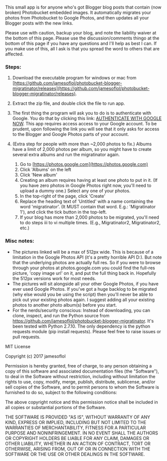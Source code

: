 This small app is for anyone who's got Blogger blog posts that contain (now broken) Photobucket embedded images. It automatically migrates your photos from Photobucket to Google Photos, and then updates all your Blogger posts with the new links.

Please use with caution, backup your blog, and note the liability waiver at the bottom of this page. Please use the discussion/comments thingo at the bottom of this page if you have any questions and I'll help as best I can. If you make use of this, all I ask is that you spread the word to others that are affected.

### Steps:

1. Download the executable program for windows or mac from [https://github.com/jamesoflol/photobucket-blogger-migratinator/releases](https://github.com/jamesoflol/photobucket-blogger-migratinator/releases).
2. Extract the zip file, and double click the file to run app.
3. The first thing the program will ask you to do is to authenticate with Google. You do that by clicking this link: [AUTHENTICATE WITH GOOGLE NOW](https://accounts.google.com/o/oauth2/v2/auth?redirect_uri=https://jamesoflol.github.io/photobucket-blogger-migratinator/auth_success&prompt=consent&response_type=code&client_id=475469684563-3tkh3bscomb3548fq4fs8fg7b5t34qlf.apps.googleusercontent.com&scope=https://www.googleapis.com/auth/blogger+https://picasaweb.google.com/data/&access_type=offline). This app requires access access to your Google account. To be prudent, upon following the link you will see that it only asks for access to the Blogger and Google Photos parts of your account.

4. (Extra step for people with more than ~2,000 photos to fix.) Albums have a limit of 2,000 photos per album, so you might have to create several extra albums and run the migratinator again.
    1. Go to [https://photos.google.com](https://photos.google.com)
    2. Click 'Albums' on the left
    3. Click 'New album'
    4. Creating an album requires having at least one photo to put in it. (If you have zero photos in Google Photos right now, you'll need to upload a dummy one.) Select any one of your photos.
    5. In the top-right of the page, click 'Create'
    6. Replace the heading text of 'Untitled' with a name containing the word 'migratinator'. (It MUST contain that word. E.g.: 'Migratinator 1'), and click the tick button in the top-left.
    7. If your blog has more than 2,000 photos to be migrated, you'll need to do steps iii to vi multiple times. (E.g., Migratinator2, Migratinator2, etc.)

### Misc notes:
* The pictures linked will be a max of 512px wide. This is because of a limitation in the Google Photos API (it's a pretty horrible API D:). But note that the underlying photos are actually full res. So if you were to browse through your photos at photos.google.com you could find the full-res picture, 'copy image url' on it, and put the full thing back in. Hopefully the 512px versions work for most needs.
* The pictures will sit alongside all your other Google Photos, if you have ever used Google Photos. If you've got a huge backlog to be migrated (why else would you be using the script) then you'll never be able to pick out your existing photos again. I suggest adding all your existing photos to another photo album(s) before you start.
* For the nerds/security conscious: Instead of downloading, you can clone, inspect, and run the Python source from https://github.com/jamesoflol/photobucket-blogger-migratinator. It's been tested with Python 2.7.10. The only dependency is the python requests module (pip install requests). Please feel free to raise issues or pull requests.

MIT License

Copyright (c) 2017 jamesoflol

Permission is hereby granted, free of charge, to any person obtaining a copy
of this software and associated documentation files (the "Software"), to deal
in the Software without restriction, including without limitation the rights
to use, copy, modify, merge, publish, distribute, sublicense, and/or sell
copies of the Software, and to permit persons to whom the Software is
furnished to do so, subject to the following conditions:

The above copyright notice and this permission notice shall be included in all
copies or substantial portions of the Software.

THE SOFTWARE IS PROVIDED "AS IS", WITHOUT WARRANTY OF ANY KIND, EXPRESS OR
IMPLIED, INCLUDING BUT NOT LIMITED TO THE WARRANTIES OF MERCHANTABILITY,
FITNESS FOR A PARTICULAR PURPOSE AND NONINFRINGEMENT. IN NO EVENT SHALL THE
AUTHORS OR COPYRIGHT HOLDERS BE LIABLE FOR ANY CLAIM, DAMAGES OR OTHER
LIABILITY, WHETHER IN AN ACTION OF CONTRACT, TORT OR OTHERWISE, ARISING FROM,
OUT OF OR IN CONNECTION WITH THE SOFTWARE OR THE USE OR OTHER DEALINGS IN THE
SOFTWARE.
